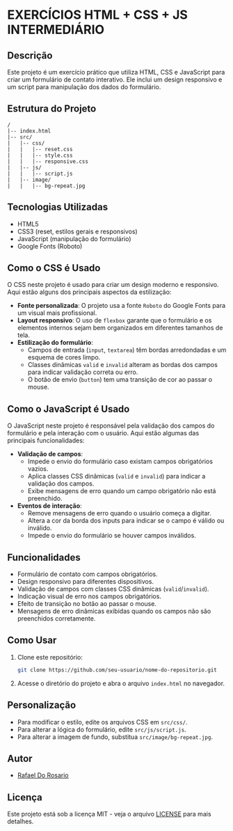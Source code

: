 # EXERCÍCIOS HTML + CSS + JS INTERMEDIÁRIO

## Descrição
Este projeto é um exercício prático que utiliza HTML, CSS e JavaScript para criar um formulário de contato interativo. Ele inclui um design responsivo e um script para manipulação dos dados do formulário.

## Estrutura do Projeto
```
/
|-- index.html
|-- src/
|   |-- css/
|   |   |-- reset.css
|   |   |-- style.css
|   |   |-- responsive.css
|   |-- js/
|   |   |-- script.js
|   |-- image/
|   |   |-- bg-repeat.jpg
```

## Tecnologias Utilizadas
- HTML5
- CSS3 (reset, estilos gerais e responsivos)
- JavaScript (manipulação do formulário)
- Google Fonts (Roboto)

## Como o CSS é Usado
O CSS neste projeto é usado para criar um design moderno e responsivo. Aqui estão alguns dos principais aspectos da estilização:

- **Fonte personalizada**: O projeto usa a fonte `Roboto` do Google Fonts para um visual mais profissional.
- **Layout responsivo**: O uso de `flexbox` garante que o formulário e os elementos internos sejam bem organizados em diferentes tamanhos de tela.
- **Estilização do formulário**:
  - Campos de entrada (`input`, `textarea`) têm bordas arredondadas e um esquema de cores limpo.
  - Classes dinâmicas `valid` e `invalid` alteram as bordas dos campos para indicar validação correta ou erro.
  - O botão de envio (`button`) tem uma transição de cor ao passar o mouse.

## Como o JavaScript é Usado
O JavaScript neste projeto é responsável pela validação dos campos do formulário e pela interação com o usuário. Aqui estão algumas das principais funcionalidades:

- **Validação de campos**:
  - Impede o envio do formulário caso existam campos obrigatórios vazios.
  - Aplica classes CSS dinâmicas (`valid` e `invalid`) para indicar a validação dos campos.
  - Exibe mensagens de erro quando um campo obrigatório não está preenchido.
- **Eventos de interação**:
  - Remove mensagens de erro quando o usuário começa a digitar.
  - Altera a cor da borda dos inputs para indicar se o campo é válido ou inválido.
  - Impede o envio do formulário se houver campos inválidos.

## Funcionalidades
- Formulário de contato com campos obrigatórios.
- Design responsivo para diferentes dispositivos.
- Validação de campos com classes CSS dinâmicas (`valid`/`invalid`).
- Indicação visual de erro nos campos obrigatórios.
- Efeito de transição no botão ao passar o mouse.
- Mensagens de erro dinâmicas exibidas quando os campos não são preenchidos corretamente.

## Como Usar
1. Clone este repositório:
   ```sh
   git clone https://github.com/seu-usuario/nome-do-repositorio.git
   ```
2. Acesse o diretório do projeto e abra o arquivo `index.html` no navegador.

## Personalização
- Para modificar o estilo, edite os arquivos CSS em `src/css/`.
- Para alterar a lógica do formulário, edite `src/js/script.js`.
- Para alterar a imagem de fundo, substitua `src/image/bg-repeat.jpg`.

## Autor
- [Rafael Do Rosario](https://github.com/seu-usuario)

## Licença
Este projeto está sob a licença MIT - veja o arquivo [LICENSE](LICENSE) para mais detalhes.

